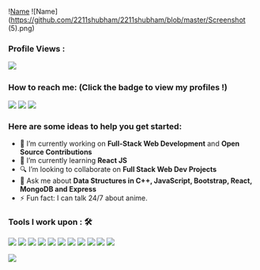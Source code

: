 \![Name](https://github.com/2211shubham/2211shubham/blob/master/Hello(1).gif)
![Name](https://github.com/2211shubham/2211shubham/blob/master/Screenshot (5).png)


 ### Profile Views :<br>
  <img src="https://profile-counter.glitch.me/2211shubham/count.svg" />


### How to reach me: <strong>(Click the badge to view my profiles !)</strong>

<img src="https://img.shields.io/badge/ss.shubham.2211@gmail.com-%23D14836.svg?&style=for-the-badge&logo=gmail&logoColor=white" href="ss.shubham.2211@gmail.com">   <a  href="https://www.instagram.com/official.shubham.sharma/"><img src="https://img.shields.io/badge/@official.shubham.sharma-%23E4405F.svg?&style=for-the-badge&logo=instagram&logoColor=white"></a>   <a href="https://www.linkedin.com/in/2211shubham/"><img src="https://img.shields.io/badge/Shubham Sharma-%230077B5.svg?&style=for-the-badge&logo=linkedin&logoColor=white" ></a>

### Here are some ideas to help you get started:

- 🔭 I’m currently working on <strong>Full-Stack Web Development</strong> and <strong>Open Source Contributions</strong>
- 🌱 I’m currently learning <strong>React JS</strong>
- 🔍 I’m looking to collaborate on <strong>Full Stack Web Dev Projects</strong>
- 💬 Ask me about <strong>Data Structures in C++, JavaScript, Bootstrap, React, MongoDB and Express</strong>
- ⚡ Fun fact: I can talk 24/7 about anime.

### Tools I work upon : 🛠

<img src="https://img.shields.io/badge/c++%20-%2300599C.svg?&style=for-the-badge&logo=c%2B%2B&logoColor=white">     <img src="https://img.shields.io/badge/javascript%20-%23323330.svg?&style=for-the-badge&logo=javascript&logoColor=%23F7DF1E">   <img src="https://img.shields.io/badge/html5%20-%23E34F26.svg?&style=for-the-badge&logo=html5&logoColor=white">   <img src="https://img.shields.io/badge/css3%20-%231572B6.svg?&style=for-the-badge&logo=css3&logoColor=white">   <img src="https://img.shields.io/badge/react%20-%2320232a.svg?&style=for-the-badge&logo=react&logoColor=%2361DAFB">   <img src="https://img.shields.io/badge/bootstrap%20-%23563D7C.svg?&style=for-the-badge&logo=bootstrap&logoColor=white">   <img src="https://img.shields.io/badge/git%20-%23F05033.svg?&style=for-the-badge&logo=git&logoColor=white"/>   <img src="http://img.shields.io/badge/-VS%20Code-000000?style=for-the-badge&logo=Visual-studio-code&logoColor=blue">
<img src="https://img.shields.io/badge/Netlify-00C7B7?style=for-the-badge&logo=netlify&logoColor=white"> <img src="https://img.shields.io/badge/MongoDB-4EA94B?style=for-the-badge&logo=mongodb&logoColor=white"> <img src="https://img.shields.io/badge/MySQL-005C84?style=for-the-badge&logo=mysql&logoColor=white">



<img src="https://github-readme-stats.vercel.app/api?username=2211shubham&show_icons=true&title_color=03fc90&icon_color=03fc90&text_color=03fc90&bg_color=002b19">

